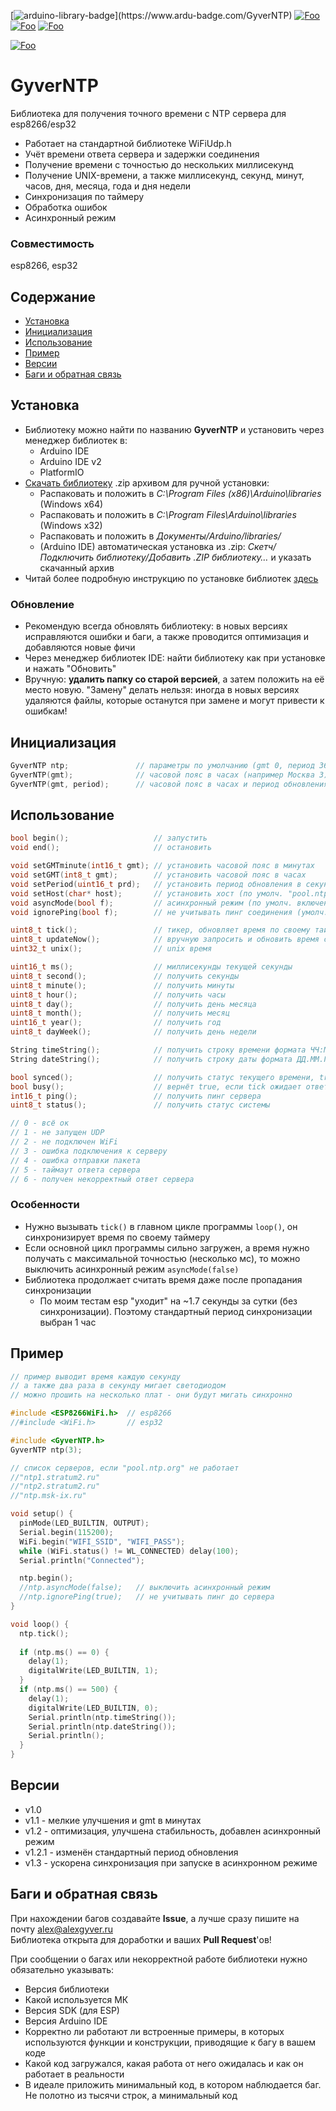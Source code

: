 [![arduino-library-badge](https://www.ardu-badge.com/badge/GyverNTP.svg?)](https://www.ardu-badge.com/GyverNTP)
[![Foo](https://img.shields.io/badge/Website-AlexGyver.ru-blue.svg?style=flat-square)](https://alexgyver.ru/)
[![Foo](https://img.shields.io/badge/%E2%82%BD$%E2%82%AC%20%D0%9D%D0%B0%20%D0%BF%D0%B8%D0%B2%D0%BE-%D1%81%20%D1%80%D1%8B%D0%B1%D0%BA%D0%BE%D0%B9-orange.svg?style=flat-square)](https://alexgyver.ru/support_alex/)
[![Foo](https://img.shields.io/badge/README-ENGLISH-blueviolet.svg?style=flat-square)](https://github-com.translate.goog/GyverLibs/GyverNTP?_x_tr_sl=ru&_x_tr_tl=en)  

[![Foo](https://img.shields.io/badge/ПОДПИСАТЬСЯ-НА%20ОБНОВЛЕНИЯ-brightgreen.svg?style=social&logo=telegram&color=blue)](https://t.me/GyverLibs)

# GyverNTP
Библиотека для получения точного времени с NTP сервера для esp8266/esp32
- Работает на стандартной библиотеке WiFiUdp.h
- Учёт времени ответа сервера и задержки соединения
- Получение времени с точностью до нескольких миллисекунд
- Получение UNIX-времени, а также миллисекунд, секунд, минут, часов, дня, месяца, года и дня недели
- Синхронизация по таймеру
- Обработка ошибок
- Асинхронный режим

### Совместимость
esp8266, esp32

## Содержание
- [Установка](#install)
- [Инициализация](#init)
- [Использование](#usage)
- [Пример](#example)
- [Версии](#versions)
- [Баги и обратная связь](#feedback)

<a id="install"></a>
## Установка
- Библиотеку можно найти по названию **GyverNTP** и установить через менеджер библиотек в:
    - Arduino IDE
    - Arduino IDE v2
    - PlatformIO
- [Скачать библиотеку](https://github.com/GyverLibs/GyverNTP/archive/refs/heads/main.zip) .zip архивом для ручной установки:
    - Распаковать и положить в *C:\Program Files (x86)\Arduino\libraries* (Windows x64)
    - Распаковать и положить в *C:\Program Files\Arduino\libraries* (Windows x32)
    - Распаковать и положить в *Документы/Arduino/libraries/*
    - (Arduino IDE) автоматическая установка из .zip: *Скетч/Подключить библиотеку/Добавить .ZIP библиотеку…* и указать скачанный архив
- Читай более подробную инструкцию по установке библиотек [здесь](https://alexgyver.ru/arduino-first/#%D0%A3%D1%81%D1%82%D0%B0%D0%BD%D0%BE%D0%B2%D0%BA%D0%B0_%D0%B1%D0%B8%D0%B1%D0%BB%D0%B8%D0%BE%D1%82%D0%B5%D0%BA)
### Обновление
- Рекомендую всегда обновлять библиотеку: в новых версиях исправляются ошибки и баги, а также проводится оптимизация и добавляются новые фичи
- Через менеджер библиотек IDE: найти библиотеку как при установке и нажать "Обновить"
- Вручную: **удалить папку со старой версией**, а затем положить на её место новую. "Замену" делать нельзя: иногда в новых версиях удаляются файлы, которые останутся при замене и могут привести к ошибкам!


<a id="init"></a>
## Инициализация
```cpp
GyverNTP ntp;               // параметры по умолчанию (gmt 0, период 3600 секунд (1 час))
GyverNTP(gmt);              // часовой пояс в часах (например Москва 3)
GyverNTP(gmt, period);      // часовой пояс в часах и период обновления в секундах
```

<a id="usage"></a>
## Использование
```cpp
bool begin();                   // запустить
void end();                     // остановить

void setGMTminute(int16_t gmt); // установить часовой пояс в минутах
void setGMT(int8_t gmt);        // установить часовой пояс в часах
void setPeriod(uint16_t prd);   // установить период обновления в секундах
void setHost(char* host);       // установить хост (по умолч. "pool.ntp.org")
void asyncMode(bool f);         // асинхронный режим (по умолч. включен, true)
void ignorePing(bool f);        // не учитывать пинг соединения (умолч. false)

uint8_t tick();                 // тикер, обновляет время по своему таймеру. Вернёт true если произошла попытка обновления
uint8_t updateNow();            // вручную запросить и обновить время с сервера. Вернёт статус (см. ниже)
uint32_t unix();                // unix время

uint16_t ms();                  // миллисекунды текущей секунды
uint8_t second();               // получить секунды
uint8_t minute();               // получить минуты
uint8_t hour();                 // получить часы
uint8_t day();                  // получить день месяца
uint8_t month();                // получить месяц
uint16_t year();                // получить год
uint8_t dayWeek();              // получить день недели

String timeString();            // получить строку времени формата ЧЧ:ММ:СС
String dateString();            // получить строку даты формата ДД.ММ.ГГГГ

bool synced();                  // получить статус текущего времени, true - синхронизировано
bool busy();                    // вернёт true, если tick ожидает ответа сервера в асинхронном режиме
int16_t ping();                 // получить пинг сервера
uint8_t status();               // получить статус системы

// 0 - всё ок
// 1 - не запущен UDP
// 2 - не подключен WiFi
// 3 - ошибка подключения к серверу
// 4 - ошибка отправки пакета
// 5 - таймаут ответа сервера
// 6 - получен некорректный ответ сервера
```

### Особенности
- Нужно вызывать `tick()` в главном цикле программы `loop()`, он синхронизирует время по своему таймеру
- Если основной цикл программы сильно загружен, а время нужно получать с максимальной точностью (несколько мс), то можно выключить асинхронный режим `asyncMode(false)`
- Библиотека продолжает считать время даже после пропадания синхронизации
    - По моим тестам esp "уходит" на ~1.7 секунды за сутки (без синхронизации). Поэтому стандартный период синхронизации выбран 1 час

<a id="example"></a>
## Пример
```cpp
// пример выводит время каждую секунду
// а также два раза в секунду мигает светодиодом
// можно прошить на несколько плат - они будут мигать синхронно

#include <ESP8266WiFi.h>  // esp8266
//#include <WiFi.h>       // esp32

#include <GyverNTP.h>
GyverNTP ntp(3);

// список серверов, если "pool.ntp.org" не работает
//"ntp1.stratum2.ru"
//"ntp2.stratum2.ru"
//"ntp.msk-ix.ru"

void setup() {
  pinMode(LED_BUILTIN, OUTPUT);
  Serial.begin(115200);
  WiFi.begin("WIFI_SSID", "WIFI_PASS");
  while (WiFi.status() != WL_CONNECTED) delay(100);
  Serial.println("Connected");

  ntp.begin();
  //ntp.asyncMode(false);   // выключить асинхронный режим
  //ntp.ignorePing(true);   // не учитывать пинг до сервера
}

void loop() {
  ntp.tick();
  
  if (ntp.ms() == 0) {
    delay(1);
    digitalWrite(LED_BUILTIN, 1);
  }
  if (ntp.ms() == 500) {
    delay(1);
    digitalWrite(LED_BUILTIN, 0);
    Serial.println(ntp.timeString());
    Serial.println(ntp.dateString());
    Serial.println();
  }
}
```

<a id="versions"></a>
## Версии
- v1.0
- v1.1 - мелкие улучшения и gmt в минутах
- v1.2 - оптимизация, улучшена стабильность, добавлен асинхронный режим
- v1.2.1 - изменён стандартный период обновления
- v1.3 - ускорена синхронизация при запуске в асинхронном режиме

<a id="feedback"></a>
## Баги и обратная связь
При нахождении багов создавайте **Issue**, а лучше сразу пишите на почту [alex@alexgyver.ru](mailto:alex@alexgyver.ru)  
Библиотека открыта для доработки и ваших **Pull Request**'ов!


При сообщении о багах или некорректной работе библиотеки нужно обязательно указывать:
- Версия библиотеки
- Какой используется МК
- Версия SDK (для ESP)
- Версия Arduino IDE
- Корректно ли работают ли встроенные примеры, в которых используются функции и конструкции, приводящие к багу в вашем коде
- Какой код загружался, какая работа от него ожидалась и как он работает в реальности
- В идеале приложить минимальный код, в котором наблюдается баг. Не полотно из тысячи строк, а минимальный код

